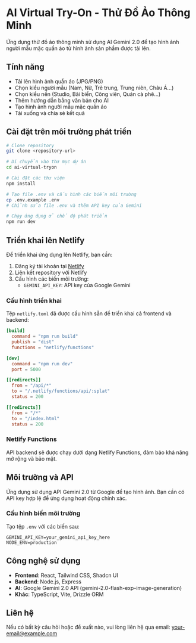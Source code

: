 # AI Virtual Try-On - Thử Đồ Ảo Thông Minh

Ứng dụng thử đồ ảo thông minh sử dụng AI Gemini 2.0 để tạo hình ảnh người mẫu mặc quần áo từ hình ảnh sản phẩm được tải lên.

## Tính năng

- Tải lên hình ảnh quần áo (JPG/PNG)
- Chọn kiểu người mẫu (Nam, Nữ, Trẻ trung, Trung niên, Châu Á...)
- Chọn kiểu nền (Studio, Bãi biển, Công viên, Quán cà phê...)
- Thêm hướng dẫn bằng văn bản cho AI
- Tạo hình ảnh người mẫu mặc quần áo
- Tải xuống và chia sẻ kết quả

## Cài đặt trên môi trường phát triển

```bash
# Clone repository
git clone <repository-url>

# Di chuyển vào thư mục dự án
cd ai-virtual-tryon

# Cài đặt các thư viện
npm install

# Tạo file .env và cấu hình các biến môi trường
cp .env.example .env
# Chỉnh sửa file .env và thêm API key của Gemini

# Chạy ứng dụng ở chế độ phát triển
npm run dev
```

## Triển khai lên Netlify

Để triển khai ứng dụng lên Netlify, bạn cần:

1. Đăng ký tài khoản tại [Netlify](https://www.netlify.com/)
2. Liên kết repository với Netlify
3. Cấu hình các biến môi trường:
   - `GEMINI_API_KEY`: API key của Google Gemini

### Cấu hình triển khai

Tệp `netlify.toml` đã được cấu hình sẵn để triển khai cả frontend và backend:

```toml
[build]
  command = "npm run build"
  publish = "dist"
  functions = "netlify/functions"

[dev]
  command = "npm run dev"
  port = 5000

[[redirects]]
  from = "/api/*"
  to = "/.netlify/functions/api/:splat"
  status = 200

[[redirects]]
  from = "/*"
  to = "/index.html"
  status = 200
```

### Netlify Functions

API backend sẽ được chạy dưới dạng Netlify Functions, đảm bảo khả năng mở rộng và bảo mật.

## Môi trường và API

Ứng dụng sử dụng API Gemini 2.0 từ Google để tạo hình ảnh. Bạn cần có API key hợp lệ để ứng dụng hoạt động chính xác.

### Cấu hình biến môi trường

Tạo tệp `.env` với các biến sau:

```
GEMINI_API_KEY=your_gemini_api_key_here
NODE_ENV=production
```

## Công nghệ sử dụng

- **Frontend**: React, Tailwind CSS, Shadcn UI
- **Backend**: Node.js, Express
- **AI**: Google Gemini 2.0 API (gemini-2.0-flash-exp-image-generation)
- **Khác**: TypeScript, Vite, Drizzle ORM

## Liên hệ

Nếu có bất kỳ câu hỏi hoặc đề xuất nào, vui lòng liên hệ qua email: [your-email@example.com](mailto:your-email@example.com)